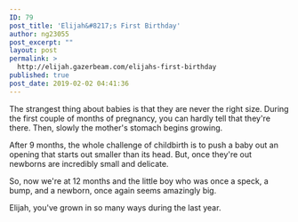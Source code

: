 ```yaml
---
ID: 79
post_title: 'Elijah&#8217;s First Birthday'
author: ng23055
post_excerpt: ""
layout: post
permalink: >
  http://elijah.gazerbeam.com/elijahs-first-birthday
published: true
post_date: 2019-02-02 04:41:36
---
```

The strangest thing about babies is that they are never the right size. During the first couple of months of pregnancy, you can hardly tell that they're there. Then, slowly the mother's stomach begins growing.

After 9 months, the whole challenge of childbirth is to push a baby out an opening that starts out smaller than its head. But, once they're out newborns are incredibly small and delicate.

So, now we're at 12 months and the little boy who was once a speck, a bump, and a newborn, once again seems amazingly big.

Elijah, you've grown in so many ways during the last year.